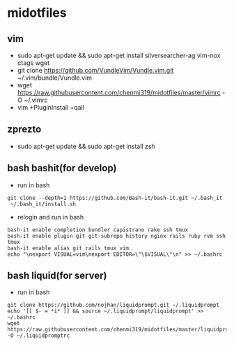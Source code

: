 # midotfiles
## vim
* sudo apt-get update && sudo apt-get install silversearcher-ag vim-nox ctags wget
* git clone https://github.com/VundleVim/Vundle.vim.git ~/.vim/bundle/Vundle.vim
* wget https://raw.githubusercontent.com/chenmi319/midotfiles/master/vimrc -O ~/.vimrc
* vim +PluginInstall +qall

## zprezto 
* sudo apt-get update && sudo apt-get install zsh

## bash bashit(for develop)
* run in bash 
```
git clone --depth=1 https://github.com/Bash-it/bash-it.git ~/.bash_it
 ~/.bash_it/install.sh
```
* relogin and run in bash
```
bash-it enable completion bundler capistrano rake ssh tmux
bash-it enable plugin git git-subrepo history nginx rails ruby rvm ssh tmux
bash-it enable alias git rails tmux vim
echo "\nexport VISUAL=vim\nexport EDITOR=\"\$VISUAL\"\n" >> ~/.bashrc
```

## bash liquid(for server)
* run in bash
```
git clone https://github.com/nojhan/liquidprompt.git ~/.liquidprompt
echo '[[ $- = *i* ]] && source ~/.liquidprompt/liquidprompt' >> ~/.bashrc
wget https://raw.githubusercontent.com/chenmi319/midotfiles/master/liquidpromptrc -O ~/.liquidpromptrc
```
